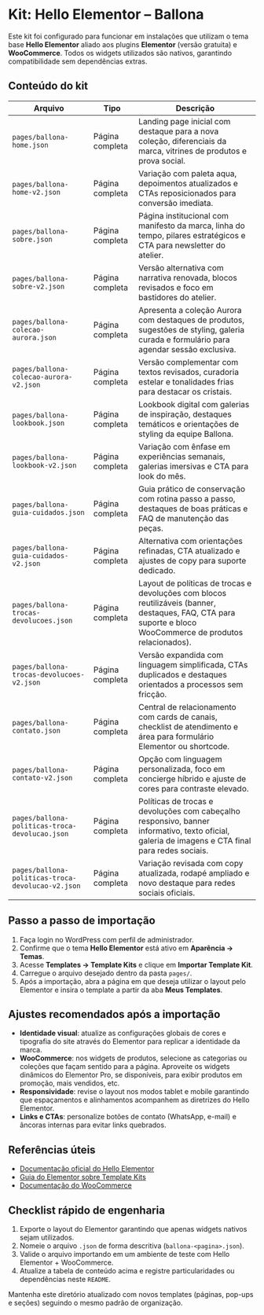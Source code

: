 # Kit: Hello Elementor – Ballona

Este kit foi configurado para funcionar em instalações que utilizam o tema base **Hello Elementor** aliado aos plugins **Elementor** (versão gratuita) e **WooCommerce**. Todos os widgets utilizados são nativos, garantindo compatibilidade sem dependências extras.

## Conteúdo do kit

| Arquivo | Tipo | Descrição |
| --- | --- | --- |
| `pages/ballona-home.json` | Página completa | Landing page inicial com destaque para a nova coleção, diferenciais da marca, vitrines de produtos e prova social. |
| `pages/ballona-home-v2.json` | Página completa | Variação com paleta aqua, depoimentos atualizados e CTAs reposicionados para conversão imediata. |
| `pages/ballona-sobre.json` | Página completa | Página institucional com manifesto da marca, linha do tempo, pilares estratégicos e CTA para newsletter do atelier. |
| `pages/ballona-sobre-v2.json` | Página completa | Versão alternativa com narrativa renovada, blocos revisados e foco em bastidores do atelier. |
| `pages/ballona-colecao-aurora.json` | Página completa | Apresenta a coleção Aurora com destaques de produtos, sugestões de styling, galeria curada e formulário para agendar sessão exclusiva. |
| `pages/ballona-colecao-aurora-v2.json` | Página completa | Versão complementar com textos revisados, curadoria estelar e tonalidades frias para destacar os cristais. |
| `pages/ballona-lookbook.json` | Página completa | Lookbook digital com galerias de inspiração, destaques temáticos e orientações de styling da equipe Ballona. |
| `pages/ballona-lookbook-v2.json` | Página completa | Variação com ênfase em experiências semanais, galerias imersivas e CTA para look do mês. |
| `pages/ballona-guia-cuidados.json` | Página completa | Guia prático de conservação com rotina passo a passo, destaques de boas práticas e FAQ de manutenção das peças. |
| `pages/ballona-guia-cuidados-v2.json` | Página completa | Alternativa com orientações refinadas, CTA atualizado e ajustes de copy para suporte dedicado. |
| `pages/ballona-trocas-devolucoes.json` | Página completa | Layout de políticas de trocas e devoluções com blocos reutilizáveis (banner, destaques, FAQ, CTA para suporte e bloco WooCommerce de produtos relacionados). |
| `pages/ballona-trocas-devolucoes-v2.json` | Página completa | Versão expandida com linguagem simplificada, CTAs duplicados e destaques orientados a processos sem fricção. |
| `pages/ballona-contato.json` | Página completa | Central de relacionamento com cards de canais, checklist de atendimento e área para formulário Elementor ou shortcode. |
| `pages/ballona-contato-v2.json` | Página completa | Opção com linguagem personalizada, foco em concierge híbrido e ajuste de cores para contraste elevado. |
| `pages/ballona-politicas-troca-devolucao.json` | Página completa | Políticas de trocas e devoluções com cabeçalho responsivo, banner informativo, texto oficial, galeria de imagens e CTA final para redes sociais. |
| `pages/ballona-politicas-troca-devolucao-v2.json` | Página completa | Variação revisada com copy atualizada, rodapé ampliado e novo destaque para redes sociais oficiais. |

## Passo a passo de importação

1. Faça login no WordPress com perfil de administrador.
2. Confirme que o tema **Hello Elementor** está ativo em **Aparência → Temas**.
3. Acesse **Templates → Template Kits** e clique em **Importar Template Kit**.
4. Carregue o arquivo desejado dentro da pasta `pages/`.
5. Após a importação, abra a página em que deseja utilizar o layout pelo Elementor e insira o template a partir da aba **Meus Templates**.

## Ajustes recomendados após a importação

- **Identidade visual**: atualize as configurações globais de cores e tipografia do site através do Elementor para replicar a identidade da marca.
- **WooCommerce**: nos widgets de produtos, selecione as categorias ou coleções que façam sentido para a página. Aproveite os widgets dinâmicos do Elementor Pro, se disponíveis, para exibir produtos em promoção, mais vendidos, etc.
- **Responsividade**: revise o layout nos modos tablet e mobile garantindo que espaçamentos e alinhamentos acompanhem as diretrizes do Hello Elementor.
- **Links e CTAs**: personalize botões de contato (WhatsApp, e-mail) e âncoras internas para evitar links quebrados.

## Referências úteis

- [Documentação oficial do Hello Elementor](https://elementor.com/help/hello-theme/)
- [Guia do Elementor sobre Template Kits](https://elementor.com/help/template-kits/)
- [Documentação do WooCommerce](https://woocommerce.com/documentation/)

## Checklist rápido de engenharia

1. Exporte o layout do Elementor garantindo que apenas widgets nativos sejam utilizados.
2. Nomeie o arquivo `.json` de forma descritiva (`ballona-<pagina>.json`).
3. Valide o arquivo importando em um ambiente de teste com Hello Elementor + WooCommerce.
4. Atualize a tabela de conteúdo acima e registre particularidades ou dependências neste `README`.

Mantenha este diretório atualizado com novos templates (páginas, pop-ups e seções) seguindo o mesmo padrão de organização.
